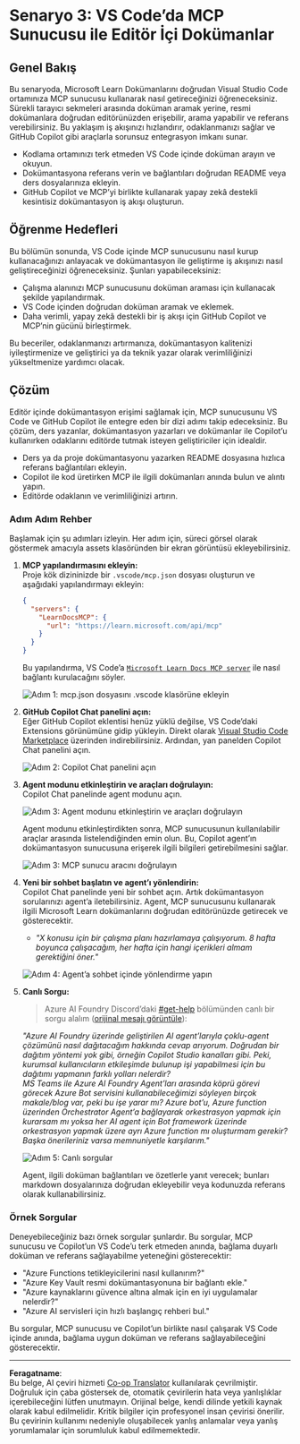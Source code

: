 <!--
CO_OP_TRANSLATOR_METADATA:
{
  "original_hash": "db532b1ec386c9ce38c791653dc3c881",
  "translation_date": "2025-06-21T14:39:32+00:00",
  "source_file": "09-CaseStudy/docs-mcp/solution/scenario3/README.md",
  "language_code": "tr"
}
-->
# Senaryo 3: VS Code’da MCP Sunucusu ile Editör İçi Dokümanlar

## Genel Bakış

Bu senaryoda, Microsoft Learn Dokümanlarını doğrudan Visual Studio Code ortamınıza MCP sunucusu kullanarak nasıl getireceğinizi öğreneceksiniz. Sürekli tarayıcı sekmeleri arasında doküman aramak yerine, resmi dokümanlara doğrudan editörünüzden erişebilir, arama yapabilir ve referans verebilirsiniz. Bu yaklaşım iş akışınızı hızlandırır, odaklanmanızı sağlar ve GitHub Copilot gibi araçlarla sorunsuz entegrasyon imkanı sunar.

- Kodlama ortamınızı terk etmeden VS Code içinde doküman arayın ve okuyun.
- Dokümantasyona referans verin ve bağlantıları doğrudan README veya ders dosyalarınıza ekleyin.
- GitHub Copilot ve MCP’yi birlikte kullanarak yapay zekâ destekli kesintisiz dokümantasyon iş akışı oluşturun.

## Öğrenme Hedefleri

Bu bölümün sonunda, VS Code içinde MCP sunucusunu nasıl kurup kullanacağınızı anlayacak ve dokümantasyon ile geliştirme iş akışınızı nasıl geliştireceğinizi öğreneceksiniz. Şunları yapabileceksiniz:

- Çalışma alanınızı MCP sunucusunu doküman araması için kullanacak şekilde yapılandırmak.
- VS Code içinden doğrudan doküman aramak ve eklemek.
- Daha verimli, yapay zekâ destekli bir iş akışı için GitHub Copilot ve MCP’nin gücünü birleştirmek.

Bu beceriler, odaklanmanızı artırmanıza, dokümantasyon kalitenizi iyileştirmenize ve geliştirici ya da teknik yazar olarak verimliliğinizi yükseltmenize yardımcı olacak.

## Çözüm

Editör içinde dokümantasyon erişimi sağlamak için, MCP sunucusunu VS Code ve GitHub Copilot ile entegre eden bir dizi adımı takip edeceksiniz. Bu çözüm, ders yazanlar, dokümantasyon yazarları ve dokümanlar ile Copilot’u kullanırken odaklarını editörde tutmak isteyen geliştiriciler için idealdir.

- Ders ya da proje dokümantasyonu yazarken README dosyasına hızlıca referans bağlantıları ekleyin.
- Copilot ile kod üretirken MCP ile ilgili dokümanları anında bulun ve alıntı yapın.
- Editörde odaklanın ve verimliliğinizi artırın.

### Adım Adım Rehber

Başlamak için şu adımları izleyin. Her adım için, süreci görsel olarak göstermek amacıyla assets klasöründen bir ekran görüntüsü ekleyebilirsiniz.

1. **MCP yapılandırmasını ekleyin:**  
   Proje kök dizininizde bir `.vscode/mcp.json` dosyası oluşturun ve aşağıdaki yapılandırmayı ekleyin:  
   ```json
   {
     "servers": {
       "LearnDocsMCP": {
         "url": "https://learn.microsoft.com/api/mcp"
       }
     }
   }
   ```  
   Bu yapılandırma, VS Code’a [`Microsoft Learn Docs MCP server`](https://github.com/MicrosoftDocs/mcp) ile nasıl bağlantı kurulacağını söyler.

   ![Adım 1: mcp.json dosyasını .vscode klasörüne ekleyin](../../../../../../translated_images/step1-mcp-json.c06a007fccc3edfaf0598a31903c9ec71476d9fd3ae6c1b2b4321fd38688ca4b.tr.png)

2. **GitHub Copilot Chat panelini açın:**  
   Eğer GitHub Copilot eklentisi henüz yüklü değilse, VS Code’daki Extensions görünümüne gidip yükleyin. Direkt olarak [Visual Studio Code Marketplace](https://marketplace.visualstudio.com/items?itemName=GitHub.copilot-chat) üzerinden indirebilirsiniz. Ardından, yan panelden Copilot Chat panelini açın.

   ![Adım 2: Copilot Chat panelini açın](../../../../../../translated_images/step2-copilot-panel.f1cc86e9b9b8cd1a85e4df4923de8bafee4830541ab255e3c90c09777fed97db.tr.png)

3. **Agent modunu etkinleştirin ve araçları doğrulayın:**  
   Copilot Chat panelinde agent modunu açın.

   ![Adım 3: Agent modunu etkinleştirin ve araçları doğrulayın](../../../../../../translated_images/step3-agent-mode.cdc32520fd7dd1d149c3f5226763c1d85a06d3c041d4cc983447625bdbeff4d4.tr.png)

   Agent modunu etkinleştirdikten sonra, MCP sunucusunun kullanılabilir araçlar arasında listelendiğinden emin olun. Bu, Copilot agent’ın dokümantasyon sunucusuna erişerek ilgili bilgileri getirebilmesini sağlar.

   ![Adım 3: MCP sunucu aracını doğrulayın](../../../../../../translated_images/step3-verify-mcp-tool.76096a6329cbfecd42888780f322370a0d8c8fa003ed3eeb7ccd23f0fc50c1ad.tr.png)

4. **Yeni bir sohbet başlatın ve agent’ı yönlendirin:**  
   Copilot Chat panelinde yeni bir sohbet açın. Artık dokümantasyon sorularınızı agent’a iletebilirsiniz. Agent, MCP sunucusunu kullanarak ilgili Microsoft Learn dokümanlarını doğrudan editörünüzde getirecek ve gösterecektir.

   - *"X konusu için bir çalışma planı hazırlamaya çalışıyorum. 8 hafta boyunca çalışacağım, her hafta için hangi içerikleri almam gerektiğini öner."*

   ![Adım 4: Agent’a sohbet içinde yönlendirme yapın](../../../../../../translated_images/step4-prompt-chat.12187bb001605efc5077992b621f0fcd1df12023c5dce0464f8eb8f3d595218f.tr.png)

5. **Canlı Sorgu:**

   > Azure AI Foundry Discord’daki [#get-help](https://discord.gg/D6cRhjHWSC) bölümünden canlı bir sorgu alalım ([orijinal mesajı görüntüle](https://discord.com/channels/1113626258182504448/1385498306720829572)):  
   
   *"Azure AI Foundry üzerinde geliştirilen AI agent’larıyla çoklu-agent çözümünü nasıl dağıtacağım hakkında cevap arıyorum. Doğrudan bir dağıtım yöntemi yok gibi, örneğin Copilot Studio kanalları gibi. Peki, kurumsal kullanıcıların etkileşimde bulunup işi yapabilmesi için bu dağıtımı yapmanın farklı yolları nelerdir?  
   MS Teams ile Azure AI Foundry Agent’ları arasında köprü görevi görecek Azure Bot servisini kullanabileceğimizi söyleyen birçok makale/blog var, peki bu işe yarar mı? Azure bot’u, Azure function üzerinden Orchestrator Agent’a bağlayarak orkestrasyon yapmak için kurarsam mı yoksa her AI agent için Bot framework üzerinde orkestrasyon yapmak üzere ayrı Azure function mı oluşturmam gerekir? Başka önerileriniz varsa memnuniyetle karşılarım."*

   ![Adım 5: Canlı sorgular](../../../../../../translated_images/step5-live-queries.49db3e4a50bea27327e3cb18c24d263b7d134930d78e7392f9515a1c00264a7f.tr.png)

   Agent, ilgili doküman bağlantıları ve özetlerle yanıt verecek; bunları markdown dosyalarınıza doğrudan ekleyebilir veya kodunuzda referans olarak kullanabilirsiniz.

### Örnek Sorgular

Deneyebileceğiniz bazı örnek sorgular şunlardır. Bu sorgular, MCP sunucusu ve Copilot’un VS Code’u terk etmeden anında, bağlama duyarlı doküman ve referans sağlayabilme yeteneğini gösterecektir:

- "Azure Functions tetikleyicilerini nasıl kullanırım?"
- "Azure Key Vault resmi dokümantasyonuna bir bağlantı ekle."
- "Azure kaynaklarını güvence altına almak için en iyi uygulamalar nelerdir?"
- "Azure AI servisleri için hızlı başlangıç rehberi bul."

Bu sorgular, MCP sunucusu ve Copilot’un birlikte nasıl çalışarak VS Code içinde anında, bağlama uygun doküman ve referans sağlayabileceğini gösterecektir.

---

**Feragatname**:  
Bu belge, AI çeviri hizmeti [Co-op Translator](https://github.com/Azure/co-op-translator) kullanılarak çevrilmiştir. Doğruluk için çaba göstersek de, otomatik çevirilerin hata veya yanlışlıklar içerebileceğini lütfen unutmayın. Orijinal belge, kendi dilinde yetkili kaynak olarak kabul edilmelidir. Kritik bilgiler için profesyonel insan çevirisi önerilir. Bu çevirinin kullanımı nedeniyle oluşabilecek yanlış anlamalar veya yanlış yorumlamalar için sorumluluk kabul edilmemektedir.